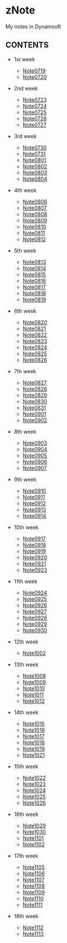 # zNote

My notes in Dynamsoft



## CONTENTS
* 1st week
    - [Note0719](Note0719.md)
    - [Note0720](Note0720.md)
    
* 2nd week
    - [Note0723](Note0723.md)
    - [Note0724](Note0724.md)
    - [Note0725](Note0725.md)
    - [Note0726](Note0726.md)
    - [Note0727](Note0727.md)

* 3rd week
    - [Note0730](Note0730.md)
    - [Note0731](Note0731.md)
    - [Note0801](Note0801.md)
    - [Note0802](Note0802.md)
    - [Note0803](Note0803.md)
    - [Note0804](Note0804.md)

* 4th week
    - [Note0806](Note0806.md)
    - [Note0807](Note0807.md)
    - [Note0808](Note0808.md)
    - [Note0809](Note0809.md)
    - [Note0810](Note0810.md)
    - [Note0811](Note0811.md)
    - [Note0812](Note0812.md)

* 5th week
    - [Note0813](Note0813.md)
    - [Note0814](Note0814.md)
    - [Note0815](Note0815.md)
    - [Note0816](Note0816.md)
    - [Note0817](Note0817.md)
    - [Note0818](Note0818.md)
    - [Note0819](Note0819.md)
* 6th week
    - [Note0820](Note0820.md)
    - [Note0821](Note0821.md)
    - [Note0822](Note0822.md)
    - [Note0823](Note0823.md)
    - [Note0824](Note0824.md)
    - [Note0825](Note0825.md)
    - [Note0826](Note0826.md)
* 7th week
    - [Note0827](Note0827.md)
    - [Note0828](Note0828.md)
    - [Note0829](Note0829.md)
    - [Note0830](Note0830.md)
    - [Note0831](Note0831.md)
    - [Note0901](Note0901.md)
    - [Note0902](Note0902.md)
* 8th week
    - [Note0903](Note0903.md)
    - [Note0904](Note0904.md)
    - [Note0905](Note0905.md)
    - [Note0906](Note0906.md)
    - [Note0907](Note0907.md)
* 9th week
    - [Note0910](Note0910.md)
    - [Note0911](Note0911.md)
    - [Note0912](Note0912.md)
    - [Note0913](Note0913.md)
    - [Note0914](Note0914.md)
* 10th week
    - [Note0917](Note0917.md)
    - [Note0918](Note0918.md)
    - [Note0919](Note0919.md)
    - [Note0920](Note0920.md)
    - [Note0921](Note0921.md)
    - [Note0923](Note0923.md)
* 11th week
    - [Note0924](Note0924.md)
    - [Note0925](Note0925.md)
    - [Note0926](Note0926.md)
    - [Note0927](Note0927.md)
    - [Note0928](Note0928.md)
    - [Note0929](Note0929.md)
    - [Note0930](Note0930.md)
* 12th week
    - [Note1002](Note1002.md)
* 13th week
    - [Note1008](Note1008.md)
    - [Note1009](Note1009.md)
    - [Note1010](Note1010.md)
    - [Note1011](Note1011.md)
    - [Note1012](Note1012.md)
* 14th week
    - [Note1015](Note1015.md)
    - [Note1016](Note1016.md)
    - [Note1017](Note1017.md)
    - [Note1018](Note1018.md)
    - [Note1019](Note1019.md)
    - [Note1021](Note1021.md)
* 15th week
    - [Note1022](Note1022.md)
    - [Note1023](Note1023.md)
    - [Note1024](Note1024.md)
    - [Note1025](Note1025.md)
    - [Note1026](Note1026.md)
* 16th week
    - [Note1029](Note1029.md)
    - [Note1030](Note1030.md)
    - [Note1101](Note1101.md)
    - [Note1102](Note1102.md)
* 17th week
    - [Note1105](Note1105.md)
    - [Note1106](Note1106.md)
    - [Note1107](Note1107.md)
    - [Note1108](Note1108.md)
    - [Note1109](Note1109.md)
    - [Note1110](Note1110.md)
    - [Note1111](Note1111.md)
* 18th week
    - [Note1112](Note1112.md)
    - [Note1113](Note1113.md)
